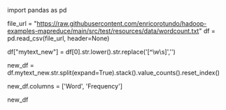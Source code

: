 import pandas as pd

file_url = "https://raw.githubusercontent.com/enricorotundo/hadoop-examples-mapreduce/main/src/test/resources/data/wordcount.txt"
df = pd.read_csv(file_url, header=None)


df["mytext_new"] = df[0].str.lower().str.replace('[^\w\s]','')
 
 
new_df = df.mytext_new.str.split(expand=True).stack().value_counts().reset_index()
 
new_df.columns = ['Word', 'Frequency'] 
 
new_df